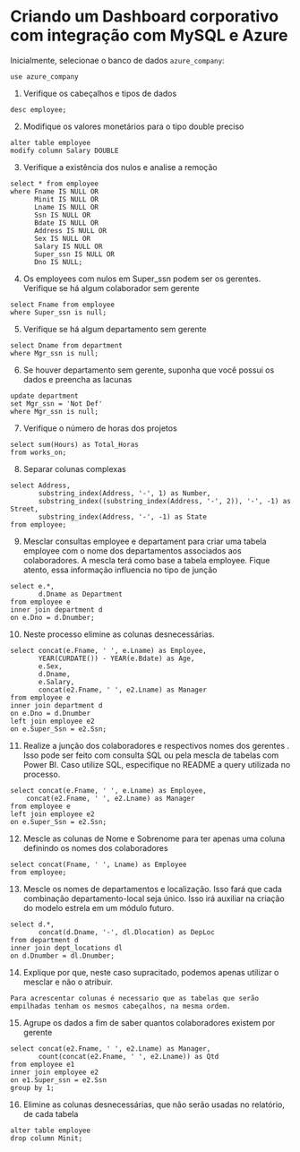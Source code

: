# Criando um Dashboard corporativo com integração com MySQL e Azure

Inicialmente, selecionae o banco de dados <code>azure_company</code>:
```
use azure_company
```

1.	Verifique os cabeçalhos e tipos de dados
```
desc employee;
```

2.	Modifique os valores monetários para o tipo double preciso
```
alter table employee
modify column Salary DOUBLE
```

3.	Verifique a existência dos nulos e analise a remoção
```
select * from employee
where Fname IS NULL OR
      Minit IS NULL OR
      Lname IS NULL OR
      Ssn IS NULL OR
      Bdate IS NULL OR
      Address IS NULL OR
      Sex IS NULL OR
      Salary IS NULL OR
      Super_ssn IS NULL OR
      Dno IS NULL;
```

4.	Os employees com nulos em Super_ssn podem ser os gerentes. Verifique se há algum colaborador sem gerente
```
select Fname from employee
where Super_ssn is null;
```

5.	Verifique se há algum departamento sem gerente
```
select Dname from department
where Mgr_ssn is null;
```

6.	Se houver departamento sem gerente, suponha que você possui os dados e preencha as lacunas
```
update department 
set Mgr_ssn = 'Not Def'
where Mgr_ssn is null;
```

7.	Verifique o número de horas dos projetos
```
select sum(Hours) as Total_Horas 
from works_on;
```

8.	Separar colunas complexas
```
select Address,
	   substring_index(Address, '-', 1) as Number,
	   substring_index((substring_index(Address, '-', 2)), '-', -1) as Street,
	   substring_index(Address, '-', -1) as State 
from employee;
```

9.	Mesclar consultas employee e departament para criar uma tabela employee com o nome dos departamentos associados aos colaboradores. A mescla terá como base a tabela employee. Fique atento, essa informação influencia no tipo de junção
```
select e.*,
	   d.Dname as Department
from employee e 
inner join department d 
on e.Dno = d.Dnumber;
```

10.	Neste processo elimine as colunas desnecessárias. 
```
select concat(e.Fname, ' ', e.Lname) as Employee,
	   YEAR(CURDATE()) - YEAR(e.Bdate) as Age,
	   e.Sex,
	   d.Dname,
	   e.Salary,
	   concat(e2.Fname, ' ', e2.Lname) as Manager
from employee e
inner join department d 
on e.Dno = d.Dnumber
left join employee e2 
on e.Super_Ssn = e2.Ssn;
```

11.	Realize a junção dos colaboradores e respectivos nomes dos gerentes . Isso pode ser feito com consulta SQL ou pela mescla de tabelas com Power BI. Caso utilize SQL, especifique no README a query utilizada no processo.
```
select concat(e.Fname, ' ', e.Lname) as Employee,
	concat(e2.Fname, ' ', e2.Lname) as Manager
from employee e
left join employee e2 
on e.Super_Ssn = e2.Ssn;
```

12.	Mescle as colunas de Nome e Sobrenome para ter apenas uma coluna definindo os nomes dos colaboradores
```
select concat(Fname, ' ', Lname) as Employee
from employee;
```

13.	Mescle os nomes de departamentos e localização. Isso fará que cada combinação departamento-local seja único. Isso irá auxiliar na criação do modelo estrela em um módulo futuro.
```
select d.*,
	   concat(d.Dname, '-', dl.Dlocation) as DepLoc 
from department d 
inner join dept_locations dl 
on d.Dnumber = dl.Dnumber;
```

14.	Explique por que, neste caso supracitado, podemos apenas utilizar o mesclar e não o atribuir. 
```
Para acrescentar colunas é necessario que as tabelas que serão empilhadas tenham os mesmos cabeçalhos, na mesma ordem.
```

15.	Agrupe os dados a fim de saber quantos colaboradores existem por gerente
```
select concat(e2.Fname, ' ', e2.Lname) as Manager,
	   count(concat(e2.Fname, ' ', e2.Lname)) as Qtd
from employee e1 
inner join employee e2
on e1.Super_ssn = e2.Ssn
group by 1;
```

16.	Elimine as colunas desnecessárias, que não serão usadas no relatório, de cada tabela
```
alter table employee 
drop column Minit;
```
